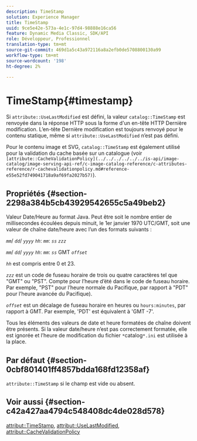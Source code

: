 ```yaml
---
description: TimeStamp
solution: Experience Manager
title: TimeStamp
uuid: 9ce5e42e-573a-4e1c-97d4-98888e16ca56
feature: Dynamic Media Classic, SDK/API
role: Développeur, Professionnel
translation-type: tm+mt
source-git-commit: 469d1a5c43a972116a8a2efb0de5708800130a99
workflow-type: tm+mt
source-wordcount: '198'
ht-degree: 2%

---
```



# TimeStamp{#timestamp}

Si `attribute::UseLastModified` est défini, la valeur `catalog::TimeStamp` est renvoyée dans la réponse HTTP sous la forme d&#39;un en-tête HTTP Dernière modification. L’en-tête Dernière modification est toujours renvoyé pour le contenu statique, même si `attribute::UseLastModified` n’est pas défini.

Pour le contenu image et SVG, `catalog::TimeStamp` est également utilisé pour la validation du cache basée sur un catalogue (voir ` [attribute::CacheValidationPolicy](../../../../../../is-api/image-catalog/image-serving-api-ref/c-image-catalog-reference/c-attributes-reference/r-cachevalidationpolicy.md#reference-e55e52fd749041718a9af69fa2027b57)`).

## Propriétés {#section-2298a384b5cb43929542655c5a49beb2}

Valeur Date/Heure au format Java. Peut être soit le nombre entier de millisecondes écoulées depuis minuit, le 1er janvier 1970 UTC/GMT, soit une valeur de chaîne date/heure avec l’un des formats suivants :

*`mm`*/  *`dd`*/  *`yyyy`* *`hh`*:  *`mm`*:  *`ss`* *`zzz`*

*`mm`*/  *`dd`*/  *`yyyy`* *`hh`*:  *`mm`*:  *`ss`* GMT  *`offset`*

*`hh`* est compris entre 0 et 23.

*`zzz`* est un code de fuseau horaire de trois ou quatre caractères tel que &quot;GMT&quot; ou &quot;PST&quot;. Compte pour l’heure d’été dans le code de fuseau horaire. Par exemple, &quot;PST&quot; pour l’heure normale du Pacifique, par rapport à &quot;PDT&quot; pour l’heure avancée du Pacifique).

*`offset`* est un décalage de fuseau horaire en heures ou  `hours:minutes`, par rapport à GMT. Par exemple, &#39;PDT&#39; est équivalent à &#39;GMT -7&#39;.

Tous les éléments des valeurs de date et heure formatées de chaîne doivent être présents. Si la valeur date/heure n’est pas correctement formatée, elle est ignorée et l’heure de modification du fichier `*`catalog`*.ini` est utilisée à la place.

## Par défaut {#section-0cbf801401ff4857bdda168fd12358af}

`attribute::TimeStamp` si le champ est vide ou absent.

## Voir aussi {#section-c42a427aa4794c548408dc4de028d578}

[attribut::TimeStamp](../../../../../../is-api/image-catalog/image-serving-api-ref/c-image-catalog-reference/c-attributes-reference/r-timestamp.md#reference-4213c599a64942ee8cb9d80696b08296),  [attribut::UseLastModified](../../../../../../is-api/image-catalog/image-serving-api-ref/c-image-catalog-reference/c-attributes-reference/r-uselastmodified.md#reference-73ecc421e6864a38aec5a4775f06b8e8),  [attribut::CacheValidationPolicy](../../../../../../is-api/image-catalog/image-serving-api-ref/c-image-catalog-reference/c-attributes-reference/r-cachevalidationpolicy.md#reference-e55e52fd749041718a9af69fa2027b57)
